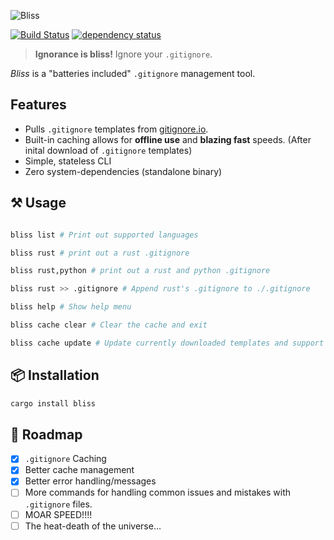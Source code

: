 ![Bliss](./logo/logo.png)

[![Build Status](https://travis-ci.org/ajmwagar/bliss.svg?branch=master)](https://travis-ci.org/ajmwagar/bliss)
[![dependency status](https://deps.rs/repo/github/ajmwagar/bliss/status.svg)](https://deps.rs/repo/github/ajmwagar/bliss)


> **Ignorance is bliss!** Ignore your `.gitignore`.

*Bliss* is a "batteries included" `.gitignore` management tool.

## Features

- Pulls `.gitignore` templates from [gitignore.io](https://gitignore.io).
- Built-in caching allows for **offline use** and **blazing fast** speeds. (After inital download of `.gitignore` templates)
- Simple, stateless CLI
- Zero system-dependencies (standalone binary) 
<!-- - Multi-threading and Parallelism via [`rayon`](https://github.com/rayon-rs/rayon)-->

## ⚒ Usage

```bash

bliss list # Print out supported languages

bliss rust # print out a rust .gitignore

bliss rust,python # print out a rust and python .gitignore

bliss rust >> .gitignore # Append rust's .gitignore to ./.gitignore

bliss help # Show help menu

bliss cache clear # Clear the cache and exit

bliss cache update # Update currently downloaded templates and support list
```


## 📦 Installation

```bash
cargo install bliss
```
## 🚥 Roadmap

- [x] `.gitignore` Caching
- [x] Better cache management
- [x] Better error handling/messages
- [ ] More commands for handling common issues and mistakes with `.gitignore` files.
- [ ] MOAR SPEED!!!!
- [ ] The heat-death of the universe...
